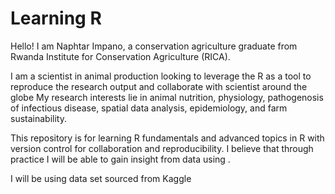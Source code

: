 # Learning R
Hello! I am Naphtar Impano, a conservation agriculture graduate from Rwanda Institute for Conservation Agriculture (RICA).

I am  a scientist in animal production looking to leverage the R as a tool to reproduce the research output and collaborate with scientist around the globe
My research interests lie in animal nutrition, physiology, pathogenosis of infectious disease, spatial data analysis, epidemiology, and farm sustainability. 

This repository is for learning R fundamentals and advanced topics in R with version control for collaboration and reproducibility. I believe that through practice I will be able to gain insight from data using .

I will be using data set sourced from Kaggle
